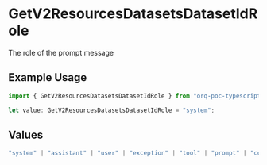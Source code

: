 # GetV2ResourcesDatasetsDatasetIdRole

The role of the prompt message

## Example Usage

```typescript
import { GetV2ResourcesDatasetsDatasetIdRole } from "orq-poc-typescript/models/operations";

let value: GetV2ResourcesDatasetsDatasetIdRole = "system";
```

## Values

```typescript
"system" | "assistant" | "user" | "exception" | "tool" | "prompt" | "correction" | "expected_output"
```